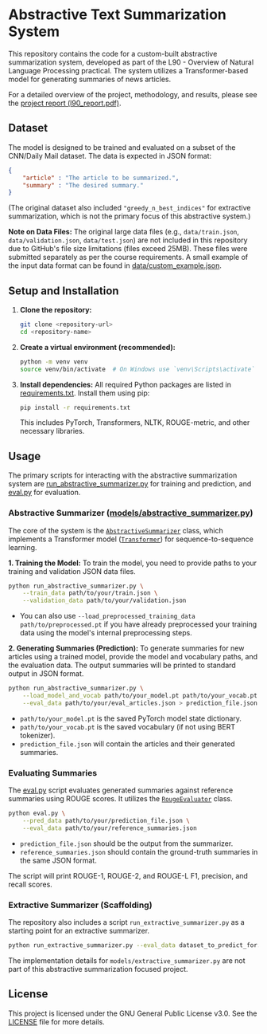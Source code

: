 # Abstractive Text Summarization System

This repository contains the code for a custom-built abstractive summarization system, developed as part of the L90 - Overview of Natural Language Processing practical. The system utilizes a Transformer-based model for generating summaries of news articles.

For a detailed overview of the project, methodology, and results, please see the [project report (l90_report.pdf)](l90_report.pdf).

## Dataset

The model is designed to be trained and evaluated on a subset of the CNN/Daily Mail dataset. The data is expected in JSON format:

```json
{
    "article" : "The article to be summarized.",
    "summary" : "The desired summary."
}
```
(The original dataset also included `"greedy_n_best_indices"` for extractive summarization, which is not the primary focus of this abstractive system.)

**Note on Data Files:** The original large data files (e.g., `data/train.json`, `data/validation.json`, `data/test.json`) are not included in this repository due to GitHub's file size limitations (files exceed 25MB). These files were submitted separately as per the course requirements.
A small example of the input data format can be found in [data/custom_example.json](data/custom_example.json).

## Setup and Installation

1.  **Clone the repository:**
    ```sh
    git clone <repository-url>
    cd <repository-name>
    ```

2.  **Create a virtual environment (recommended):**
    ```sh
    python -m venv venv
    source venv/bin/activate  # On Windows use `venv\Scripts\activate`
    ```

3.  **Install dependencies:**
    All required Python packages are listed in [requirements.txt](requirements.txt). Install them using pip:
    ```sh
    pip install -r requirements.txt
    ```
    This includes PyTorch, Transformers, NLTK, ROUGE-metric, and other necessary libraries.

## Usage

The primary scripts for interacting with the abstractive summarization system are [run_abstractive_summarizer.py](run_abstractive_summarizer.py) for training and prediction, and [eval.py](eval.py) for evaluation.

### Abstractive Summarizer ([models/abstractive_summarizer.py](models/abstractive_summarizer.py))

The core of the system is the [`AbstractiveSummarizer`](models/abstractive_summarizer.py) class, which implements a Transformer model ([`Transformer`](models/transformer.py)) for sequence-to-sequence learning.

**1. Training the Model:**
To train the model, you need to provide paths to your training and validation JSON data files.
```sh
python run_abstractive_summarizer.py \
    --train_data path/to/your/train.json \
    --validation_data path/to/your/validation.json
```
-   You can also use `--load_preprocessed_training_data path/to/preprocessed.pt` if you have already preprocessed your training data using the model's internal preprocessing steps.

**2. Generating Summaries (Prediction):**
To generate summaries for new articles using a trained model, provide the model and vocabulary paths, and the evaluation data. The output summaries will be printed to standard output in JSON format.
```sh
python run_abstractive_summarizer.py \
    --load_model_and_vocab path/to/your_model.pt path/to/your_vocab.pt \
    --eval_data path/to/your/eval_articles.json > prediction_file.json
```
-   `path/to/your_model.pt` is the saved PyTorch model state dictionary.
-   `path/to/your_vocab.pt` is the saved vocabulary (if not using BERT tokenizer).
-   `prediction_file.json` will contain the articles and their generated summaries.

### Evaluating Summaries

The [eval.py](eval.py) script evaluates generated summaries against reference summaries using ROUGE scores. It utilizes the [`RougeEvaluator`](evaluation/rouge_evaluator.py) class.
```sh
python eval.py \
    --pred_data path/to/your/prediction_file.json \
    --eval_data path/to/your/reference_summaries.json
```
-   `prediction_file.json` should be the output from the summarizer.
-   `reference_summaries.json` should contain the ground-truth summaries in the same JSON format.

The script will print ROUGE-1, ROUGE-2, and ROUGE-L F1, precision, and recall scores.

### Extractive Summarizer (Scaffolding)

The repository also includes a script `run_extractive_summarizer.py` as a starting point for an extractive summarizer.
```sh
python run_extractive_summarizer.py --eval_data dataset_to_predict_for.json > prediction_file.json
```
The implementation details for `models/extractive_summarizer.py` are not part of this abstractive summarization focused project.

## License

This project is licensed under the GNU General Public License v3.0. See the [LICENSE](LICENSE) file for more details.
